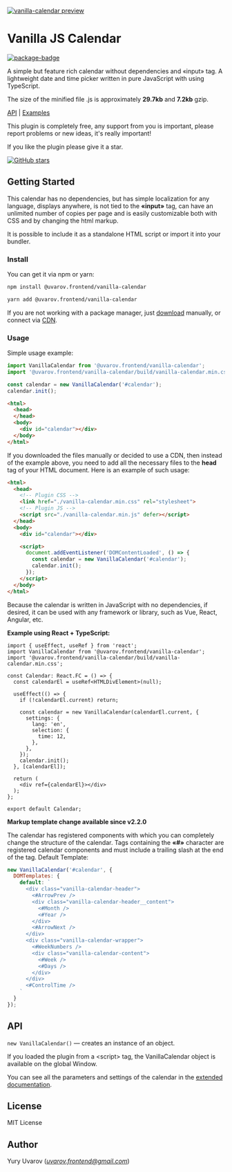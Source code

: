 [![vanilla-calendar preview](https://vanilla-calendar.frontend.uvarov.tech/screenshot.png)](https://vanilla-calendar.frontend.uvarov.tech/)
# Vanilla JS Calendar

[![package-badge]][package]

A simple but feature rich calendar without dependencies and «input» tag. A lightweight date and time picker written in pure JavaScript with using TypeScript.

The size of the minified file .js is approximately **29.7kb** and **7.2kb** gzip.

[API](https://vanilla-calendar.frontend.uvarov.tech/api/) | [Examples](https://vanilla-calendar.frontend.uvarov.tech/examples/)

This plugin is completely free, any support from you is important, please report problems or new ideas, it's really important!

If you like the plugin please give it a star.

[![GitHub stars](https://img.shields.io/github/stars/uvarov-frontend/vanilla-calendar.svg?style=social&label=Star&maxAge=2592000)](https://github.com/uvarov-frontend/vanilla-calendar/stargazers/)

## Getting Started

This calendar has no dependencies, but has simple localization for any language, displays anywhere, is not tied to the **«input»** tag, can have an unlimited number of copies per page and is easily customizable both with CSS and by changing the html markup.

It is possible to include it as a standalone HTML script or import it into your bundler.

### Install

You can get it via npm or yarn:

```sh
npm install @uvarov.frontend/vanilla-calendar
```

```sh
yarn add @uvarov.frontend/vanilla-calendar
```

If you are not working with a package manager, just [download](https://vanilla-calendar.frontend.uvarov.tech/vanilla-calendar.zip) manually, or connect via [CDN](https://cdn.jsdelivr.net/npm/@uvarov.frontend/vanilla-calendar/build/).

### Usage

Simple usage example:

```js
import VanillaCalendar from '@uvarov.frontend/vanilla-calendar';
import '@uvarov.frontend/vanilla-calendar/build/vanilla-calendar.min.css';

const calendar = new VanillaCalendar('#calendar');
calendar.init();
```

```html
<html>
  <head>
  </head>
  <body>
    <div id="calendar"></div>
  </body>
</html>
```

If you downloaded the files manually or decided to use a CDN, then instead of the example above, you need to add all the necessary files to the **head** tag of your HTML document. Here is an example of such usage:

```html
<html>
  <head>
    <!-- Plugin CSS -->
    <link href="./vanilla-calendar.min.css" rel="stylesheet">
    <!-- Plugin JS -->
    <script src="./vanilla-calendar.min.js" defer></script>
  </head>
  <body>
    <div id="calendar"></div>

    <script>
      document.addEventListener('DOMContentLoaded', () => {
        const calendar = new VanillaCalendar('#calendar');
        calendar.init();
      });
    </script>
  </body>
</html>
```
Because the calendar is written in JavaScript with no dependencies, if desired, it can be used with any framework or library, such as Vue, React, Angular, etc.

**Example using React + TypeScript:**

```tsx
import { useEffect, useRef } from 'react';
import VanillaCalendar from '@uvarov.frontend/vanilla-calendar';
import '@uvarov.frontend/vanilla-calendar/build/vanilla-calendar.min.css';

const Calendar: React.FC = () => {
  const calendarEl = useRef<HTMLDivElement>(null);

  useEffect(() => {
    if (!calendarEl.current) return;

    const calendar = new VanillaCalendar(calendarEl.current, {
      settings: {
        lang: 'en',
        selection: {
          time: 12,
        },
      },
    });
    calendar.init();
  }, [calendarEl]);

  return (
    <div ref={calendarEl}></div>
  );
};

export default Calendar;
```

**Markup template change available since v2.2.0**

The calendar has registered components with which you can completely change the structure of the calendar.
Tags containing the **«#»** character are registered calendar components and must include a trailing slash at the end of the tag.
Default Template:

```js
new VanillaCalendar('#calendar', {
  DOMTemplates: {
    default: `
      <div class="vanilla-calendar-header">
        <#ArrowPrev />
        <div class="vanilla-calendar-header__content">
          <#Month />
          <#Year />
        </div>
        <#ArrowNext />
      </div>
      <div class="vanilla-calendar-wrapper">
        <#WeekNumbers />
        <div class="vanilla-calendar-content">
          <#Week />
          <#Days />
        </div>
      </div>
      <#ControlTime />
    `
  }
});
```

## API

`new VanillaCalendar()` — creates an instance of an object.

If you loaded the plugin from a &#60;script&#62; tag, the VanillaCalendar object is available on the global Window.

You can see all the parameters and settings of the calendar in the [extended documentation](https://vanilla-calendar.frontend.uvarov.tech/api/).

## License

MIT License

## Author

Yury Uvarov (*uvarov.frontend@gmail.com*)

[package]: https://www.npmjs.com/package/@uvarov.frontend/vanilla-calendar
[package-badge]: https://img.shields.io/npm/v/@uvarov.frontend/vanilla-calendar
